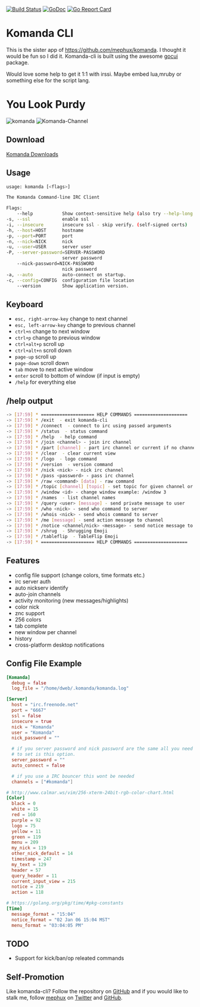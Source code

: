 [![Build Status](http://komanda.io:8080/api/badges/mephux/komanda-cli/status.svg)](http://komanda.io:8080/mephux/komanda-cli)
[![GoDoc](https://godoc.org/github.com/mephux/komanda-cli?status.svg)](https://godoc.org/github.com/mephux/komanda-cli)
[![Go Report Card](https://goreportcard.com/badge/github.com/mephux/komanda-cli)](https://goreportcard.com/report/github.com/mephux/komanda-cli)

# Komanda CLI

This is the sister app of https://github.com/mephux/komanda.
I thought it would be fun so I did it. Komanda-cli is built using the awesome [gocui](https://github.com/jroimartin/gocui) package.

Would love some help to get it 1:1 with irssi.
Maybe embed lua,mruby or something else for the script lang.

# You Look Purdy

![komanda](http://i.imgur.com/UbBYVRq.png)
![Komanda-Channel](http://i.imgur.com/4vjrNxg.png)

## Download

  [Komanda Downloads](https://github.com/mephux/komanda-cli/releases)

## Usage

  ```bash
usage: komanda [<flags>]

The Komanda Command-line IRC Client

Flags:
      --help           Show context-sensitive help (also try --help-long and --help-man).
  -s, --ssl            enable ssl
  -i, --insecure       insecure ssl - skip verify. (self-signed certs)
  -h, --host=HOST      hostname
  -p, --port=PORT      port
  -n, --nick=NICK      nick
  -u, --user=USER      server user
  -P, --server-password=SERVER-PASSWORD  
                       server password
      --nick-password=NICK-PASSWORD  
                       nick password
  -a, --auto           auto-connect on startup.
  -c, --config=CONFIG  configuration file location
      --version        Show application version.
  ```

## Keyboard

  * `esc, right-arrow-key` change to next channel
  * `esc, left-arrow-key`  change to previous channel
  * `ctrl+n`               change to next window
  * `ctrl+p`               change to previous window
  * `ctrl+alt+p`           scroll up
  * `ctrl+alt+n`           scroll down
  * `page-up`              scroll up
  * `page-down`            scroll down
  * `tab`                  move to next active window
  * `enter`                scroll to bottom of window (if input is empty)
  * `/help`                for everything else

## /help output

```bash
-> [17:59] * ==================== HELP COMMANDS ====================
-> [17:59] * /exit  - exit komanda-cli
-> [17:59] * /connect  - connect to irc using passed arguments
-> [17:59] * /status  - status command
-> [17:59] * /help  - help command
-> [17:59] * /join <channel> - join irc channel
-> [17:59] * /part [channel] - part irc channel or current if no channel given
-> [17:59] * /clear  - clear current view
-> [17:59] * /logo  - logo command
-> [17:59] * /version  - version command
-> [17:59] * /nick <nick> - nick irc channel
-> [17:59] * /pass <password> - pass irc channel
-> [17:59] * /raw <command> [data] - raw command
-> [17:59] * /topic [channel] [topic] - set topic for given channel or current channel if empty
-> [17:59] * /window <id> - change window example: /window 3
-> [17:59] * /names  - list channel names
-> [17:59] * /query <user> [message] - send private message to user
-> [17:59] * /who <nick> - send who command to server
-> [17:59] * /whois <nick> - send whois command to server
-> [17:59] * /me [message] - send action message to channel
-> [17:59] * /notice <channel/nick> <message> - send notice message to channel or nick
-> [17:59] * /shrug  - Shrugging Emoji
-> [17:59] * /tableflip  - TableFlip Emoji
-> [17:59] * ==================== HELP COMMANDS ====================
```

## Features

  * config file support (change colors, time formats etc.)
  * irc server auth
  * auto nickserv identify
  * auto-join channels
  * activity monitoring (new messages/highlights)
  * color nick
  * znc support
  * 256 colors
  * tab complete
  * new window per channel
  * history
  * cross-platform desktop notifications

## Config File Example

```toml
[Komanda]
  debug = false
  log_file = "/home/dweb/.komanda/komanda.log"

[Server]
  host = "irc.freenode.net"
  port = "6667"
  ssl = false
  insecure = true
  nick = "Komanda"
  user = "Komanda"
  nick_password = ""

  # if you server password and nick password are the same all you need
  # to set is this option.
  server_password = ""
  auto_connect = false

  # if you use a IRC bouncer this wont be needed
  channels = ["#komanda"]

# http://www.calmar.ws/vim/256-xterm-24bit-rgb-color-chart.html
[Color]
  black = 0
  white = 15
  red = 160
  purple = 92
  logo = 75
  yellow = 11
  green = 119
  menu = 209
  my_nick = 119
  other_nick_default = 14
  timestamp = 247
  my_text = 129
  header = 57
  query_header = 11
  current_input_view = 215
  notice = 219
  action = 118

# https://golang.org/pkg/time/#pkg-constants
[Time]
  message_format = "15:04"
  notice_format = "02 Jan 06 15:04 MST"
  menu_format = "03:04:05 PM"
```

## TODO

  * Support for kick/ban/op releated commands

## Self-Promotion

Like komanda-cli? Follow the repository on
[GitHub](https://github.com/mephux/komanda-cli) and if
you would like to stalk me, follow [mephux](http://dweb.io/) on
[Twitter](http://twitter.com/mephux) and
[GitHub](https://github.com/mephux).
